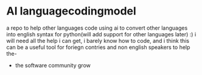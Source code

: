 # AI languagecodingmodel
a repo to help other languages code using ai to convert other languages into english syntax for python(will add support for other languages later)
:) i will need all the help i can get, i barely know how to code, and i think this can be a useful tool for foriegn contries and non english speakers to help the-
- the software community grow
